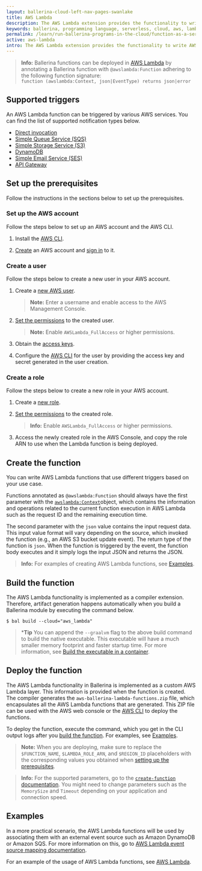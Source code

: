 ```yaml
---
layout: ballerina-cloud-left-nav-pages-swanlake
title: AWS Lambda
description: The AWS Lambda extension provides the functionality to write AWS Lambda-compatible packages by exposing a Ballerina function as an AWS Lambda function.
keywords: ballerina, programming language, serverless, cloud, aws, lambda, cloud-native
permalink: /learn/run-ballerina-programs-in-the-cloud/function-as-a-service-with-ballerina/aws-lambda/
active: aws-lambda
intro: The AWS Lambda extension provides the functionality to write AWS Lambda-compatible packages by exposing a Ballerina function as an AWS Lambda function.
--- 
```


> **Info:** Ballerina functions can be deployed in [AWS Lambda](https://docs.aws.amazon.com/lambda/latest/dg/welcome.html) by annotating a Ballerina function with `@awslambda:Function` adhering to the following function signature: <br/>`function (awslambda:Context, json|EventType) returns json|error`

## Supported triggers

An AWS Lambda function can be triggered by various AWS services. You can find the list of supported notification types below.

- <a href="https://aws.amazon.com/lambda/" target="_blank">Direct invocation</a>
- <a href="https://aws.amazon.com/sqs/" target="_blank">Simple Queue Service (SQS)</a>
- <a href="https://aws.amazon.com/s3/" target="_blank">Simple Storage Service (S3)</a>
- <a href="https://aws.amazon.com/dynamodb/" target="_blank">DynamoDB</a>
- <a href="https://aws.amazon.com/ses/" target="_blank">Simple Email Service (SES)</a>
- <a href="https://aws.amazon.com/api-gateway/" target="_blank">API Gateway</a>

## Set up the prerequisites

Follow the instructions in the sections below to set up the prerequisites.

### Set up the AWS account

Follow the steps below to set up an AWS account and the AWS CLI.

1. Install the <a href="https://docs.aws.amazon.com/cli/latest/userguide/getting-started-install.html" target="_blank">AWS CLI</a>.

2. [Create](https://docs.aws.amazon.com/SetUp/latest/UserGuide/setup-AWSsignup.html) an AWS account and [sign in](https://docs.aws.amazon.com/SetUp/latest/UserGuide/setup-rootuser.html) to it.

### Create a user

Follow the steps below to create a new user in your AWS account.

1. Create a <a href="https://docs.aws.amazon.com/IAM/latest/UserGuide/id_users_create.html#id_users_create_console" target="_blank">new AWS user</a>.

    >**Note:** Enter a username and enable access to the AWS Management Console.

2. <a href="https://docs.aws.amazon.com/IAM/latest/UserGuide/id_users_create.html#id_users_create_console" target="_blank">Set the permissions</a> to the created user.

    >**Note:** Enable `AWSLambda_FullAccess` or higher permissions. 

3. Obtain the <a href="https://docs.aws.amazon.com/cli/latest/userguide/cli-authentication-user.html#cli-authentication-user-get" target="_blank">access keys</a>.

4. Configure the <a href="https://docs.aws.amazon.com/cli/latest/userguide/cli-authentication-user.html#cli-authentication-user-configure.title" target="_blank">AWS CLI</a> for the user by providing the access key and secret generated in the user creation.

### Create a role

Follow the steps below to create a new role in your AWS account.

1. Create a <a href="https://docs.aws.amazon.com/IAM/latest/UserGuide/id_roles_create_for-user.html" target="_blank">new role</a>.

2. <a href="https://docs.aws.amazon.com/IAM/latest/UserGuide/id_roles_create_for-user.html#roles-creatingrole-user-console" target="_blank">Set the permissions</a> to the created role.

    >**Info:** Enable `AWSLambda_FullAccess` or higher permissions. 

3. Access the newly created role in the AWS Console, and copy the role ARN to use when the Lambda function is being deployed.

## Create the function

You can write AWS Lambda functions that use different triggers based on your use case. 

Functions annotated as `@awslambda:Function` should always have the first parameter with the <a href="https://lib.ballerina.io/ballerinax/awslambda/latest#Context" target="_blank">`awslambda:Context`</a>object, which contains the information and operations related to the current function execution in AWS Lambda such as the request ID and the remaining execution time. 

The second parameter with the `json` value contains the input request data. This input value format will vary depending on the source, which invoked the function (e.g., an AWS S3 bucket update event). The return type of the function is `json`. When the function is triggered by the event, the function body executes and it simply logs the input JSON and returns the JSON.

>**Info:** For examples of creating AWS Lambda functions, see [Examples](#examples).

## Build the function

The AWS Lambda functionality is implemented as a compiler extension. Therefore, artifact generation happens automatically when you build a Ballerina module by executing the command below.

```
$ bal build --cloud="aws_lambda"
```

>***Tip** You can append the `--graalvm` flag to the above build command to build the native executable. This executable will have a much smaller memory footprint and faster startup time. For more information, see [Build the executable in a container](/learn/build-the-executable-in-a-container/).

## Deploy the function

The AWS Lambda functionality in Ballerina is implemented as a custom AWS Lambda layer. This information is provided when the function is created. The compiler generates the `aws-ballerina-lambda-functions.zip` file, which encapsulates all the AWS Lambda functions that are generated. This ZIP file can be used with the AWS web console or the <a href="https://docs.aws.amazon.com/codedeploy/latest/userguide/getting-started-configure-cli.html" target="_blank">AWS CLI</a> to deploy the functions. 

To deploy the function, execute the command, which you get in the CLI output logs after you [build the function](#build-the-function). For examples, see [Examples](#examples).

>**Note:** When you are deploying, make sure to replace the `$FUNCTION_NAME`, `$LAMBDA_ROLE_ARN`, and `$REGION_ID` placeholders with the corresponding values you obtained when [setting up the prerequisites](#set-up-the-prerequisites).

>**Info:** For the supported parameters, go to the <a href="https://docs.aws.amazon.com/cli/latest/reference/lambda/create-function.html" target="_blank">`create-function` documentation</a>. You might need to change parameters such as the `MemorySize` and `Timeout` depending on your application and connection speed. 


## Examples

In a more practical scenario, the AWS Lambda functions will be used by associating them with an external event source such as Amazon DynamoDB or Amazon SQS. For more information on this, go to <a href="https://docs.aws.amazon.com/lambda/latest/dg/invocation-eventsourcemapping.html" target="_blank">AWS Lambda event source mapping documentation</a>.

For an example of the usage of AWS Lambda functions, see [AWS Lambda](/learn/by-example/aws-lambda-deployment/).

<style> #tree-expand-all , #tree-collapse-all, .cTocElements {display:none;} .cGitButtonContainer {padding-left: 40px;} </style>
